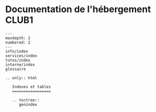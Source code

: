 Documentation de l'hébergement CLUB1
====================================

```{toctree}
---
maxdepth: 2
numbered: 2
---
info/index
services/index
tutos/index
interne/index
glossaire
```


```{eval-rst}
.. only:: html

   Indexes et tables
   =================

   .. toctree::
      genindex
```
